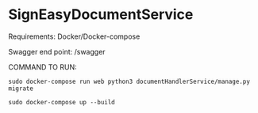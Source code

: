 # SignEasyDocumentService

Requirements: Docker/Docker-compose

Swagger end point: /swagger

COMMAND TO RUN:  

	sudo docker-compose run web python3 documentHandlerService/manage.py migrate

	sudo docker-compose up --build
